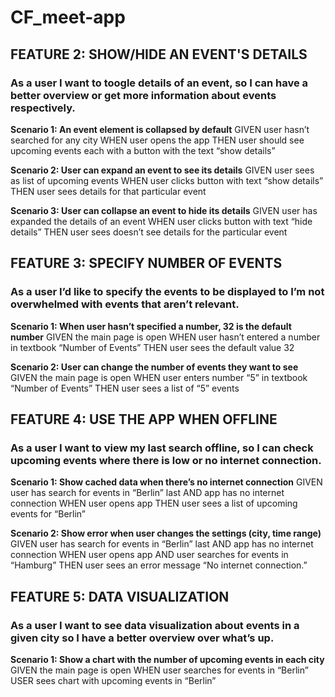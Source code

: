 # CF_meet-app

## FEATURE 2: SHOW/HIDE AN EVENT'S DETAILS

### As a user I want to toogle details of an event, so I can have a better overview or get more information about events respectively.

**Scenario 1: An event element is collapsed by default**
GIVEN user hasn’t searched for any city
WHEN user opens the app
THEN user should see upcoming events each with a button with the text “show details”

**Scenario 2: User can expand an event to see its details**
GIVEN user sees as list of upcoming events
WHEN user clicks button with text “show details”
THEN user sees details for that particular event

**Scenario 3: User can collapse an event to hide its details**
GIVEN user has expanded the details of an event
WHEN user clicks button with text “hide details”
THEN user sees doesn’t see details for the particular event


## FEATURE 3: SPECIFY NUMBER OF EVENTS

### As a user I’d like to specify the events to be displayed to I’m not overwhelmed with events that aren’t relevant.

**Scenario 1: When user hasn’t specified a number, 32 is the default number**
GIVEN the main page is open
WHEN user hasn’t entered a number in textbook “Number of Events”
THEN user sees the default value 32


**Scenario 2: User can change the number of events they want to see**
GIVEN the main page is open
WHEN user enters number “5” in textbook “Number of Events”
THEN user sees a list of “5” events

## FEATURE 4: USE THE APP WHEN OFFLINE

### As a user I want to view my last search offline, so I can check upcoming events where there is low or no internet connection.

**Scenario 1: Show cached data when there’s no internet connection**
GIVEN user has search for events in “Berlin” last
AND app has no internet connection
WHEN user opens app
THEN user sees a list of upcoming events for “Berlin”


**Scenario 2: Show error when user changes the settings (city, time range)**
GIVEN user has search for events in “Berlin” last
AND app has no internet connection
WHEN user opens app
AND user searches for events in “Hamburg”
THEN user sees an error message “No internet connection.”

## FEATURE 5: DATA VISUALIZATION

### As a user I want to see data visualization about events in a given city so I have a better overview over what’s up.

**Scenario 1: Show a chart with the number of upcoming events in each city**
GIVEN the main page is open
WHEN user searches for events in “Berlin”
USER sees chart with upcoming events in “Berlin”



